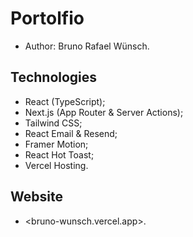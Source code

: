# Portolfio
- Author: Bruno Rafael Wünsch.

## Technologies
- React (TypeScript);
- Next.js (App Router & Server Actions);
- Tailwind CSS;
- React Email & Resend; 
- Framer Motion;
- React Hot Toast;
- Vercel Hosting.

## Website
- <bruno-wunsch.vercel.app>.